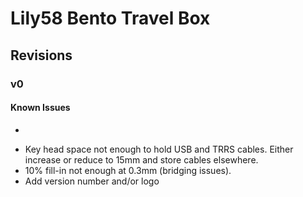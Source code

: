 # Lily58 Bento Travel Box

## Revisions

### v0

#### Known Issues

* ~~~USB cutout not high enough (USB plug higher than PCB top).~~~
* Key head space not enough to hold USB and TRRS cables. Either increase or reduce to 15mm and store cables elsewhere.
* 10% fill-in not enough at 0.3mm (bridging issues).
* Add version number and/or logo

